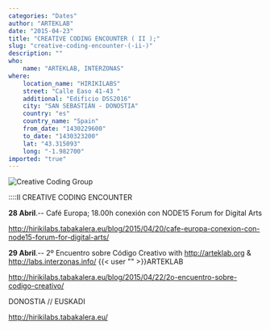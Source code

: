 ```yaml
---
categories: "Dates"
author: "ARTEKLAB"
date: "2015-04-23"
title: "CREATIVE CODING ENCOUNTER ( II );"
slug: "creative-coding-encounter-(-ii-)"
description: ""
who: 
    name: "ARTEKLAB, INTERZONAS"
where: 
    location_name: "HIRIKILABS"
    street: "Calle Easo 41-43 "
    additional: "Edificio DSS2016"
    city: "SAN SEBASTIÁN - DONOSTIA"
    country: "es"
    country_name: "Spain"
    from_date: "1430229600"
    to_date: "1430323200"
    lat: "43.315093"
    long: "-1.982700"
imported: "true"
---
```



![Creative Coding Group](1.jpg) 

::::II CREATIVE CODING ENCOUNTER 

**28 Abril**.-- Café Europa; 18.00h conexión con NODE15 Forum for Digital Arts

http://hirikilabs.tabakalera.eu/blog/2015/04/20/cafe-europa-conexion-con-node15-forum-for-digital-arts/

**29 Abril**.-- 2º Encuentro sobre Código Creativo with http://arteklab.org   &  http://labs.interzonas.info/    {{< user "" >}}ARTEKLAB

http://hirikilabs.tabakalera.eu/blog/2015/04/22/2o-encuentro-sobre-codigo-creativo/

DONOSTIA // EUSKADI

http://hirikilabs.tabakalera.eu/


